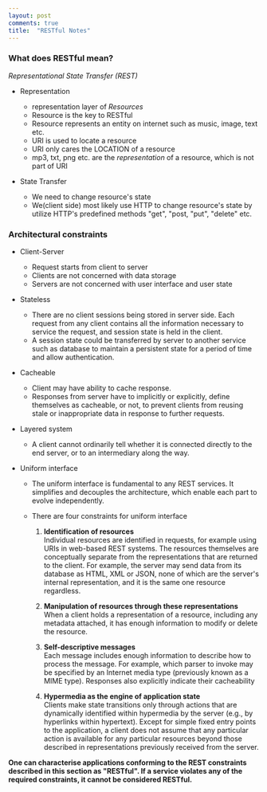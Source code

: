 ```yaml
---
layout: post
comments: true
title:  "RESTful Notes"
---
```


### What does RESTful mean?

*Representational State Transfer (REST)*

  - Representation
    - representation layer of *Resources*
    - Resource is the key to RESTful
    - Resource represents an entity on internet such as music, image, text etc.
    - URI is used to locate a resource
    - URI only cares the LOCATION of a resource
    - mp3, txt, png etc. are the *representation* of a resource, which is not part of URI

  - State Transfer
    - We need to change resource's state
    - We(client side) most likely use HTTP to change resource's state by utilize HTTP's predefined methods "get", "post, "put", "delete" etc.

### Architectural constraints

  - Client-Server
    - Request starts from client to server
    - Clients are not concerned with data storage
    - Servers are not concerned with user interface and user state
  
  - Stateless
    - There are no client sessions being stored in server side. Each request from any client contains all the information necessary to service the request, and session state is held in the client.
    - A session state could be transferred by server to another service such as database to maintain a persistent state for a period of time and allow authentication.
  
  - Cacheable
    - Client may have ability to cache response.
    - Responses from server have to implicitly or explicitly, define themselves as cacheable, or not, to prevent clients from reusing stale or inappropriate data in response to further requests.

  - Layered system
    - A client cannot ordinarily tell whether it is connected directly to the end server, or to an intermediary along the way.

  - Uniform interface
    - The uniform interface is fundamental to any REST services. It simplifies and decouples the architecture, which enable each part to evolve independently.
    
    - There are four constraints for uniform interface
      1. **Identification of resources**     
         Individual resources are identified in requests, for example using URIs in web-based REST systems. The resources themselves are conceptually separate from the representations that are returned to the client. For example, the server may send data from its database as HTML, XML or JSON, none of which are the server's internal representation, and it is the same one resource regardless.
      
      2. **Manipulation of resources through these representations**    
         When a client holds a representation of a resource, including any metadata attached, it has enough information to modify or delete the resource.
      
      3. **Self-descriptive messages**      
         Each message includes enough information to describe how to process the message. For example, which parser to invoke may be specified by an Internet media type (previously known as a MIME type). Responses also explicitly indicate their cacheability
      
      4. **Hypermedia as the engine of application state**      
         Clients make state transitions only through actions that are dynamically identified within hypermedia by the server (e.g., by hyperlinks within hypertext). Except for simple fixed entry points to the application, a client does not assume that any particular action is available for any particular resources beyond those described in representations previously received from the server.



**One can characterise applications conforming to the REST constraints described in this section as "RESTful". If a service violates any of the required constraints, it cannot be considered RESTful.**
